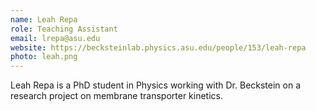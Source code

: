 ```yaml
---
name: Leah Repa
role: Teaching Assistant
email: lrepa@asu.edu
website: https://becksteinlab.physics.asu.edu/people/153/leah-repa
photo: leah.png
---
```


Leah Repa is a PhD student in Physics working with Dr. Beckstein on a research project on membrane transporter kinetics.
